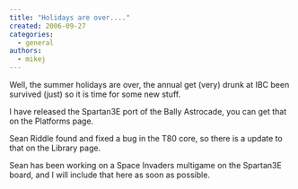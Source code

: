 ```yaml
---
title: "Holidays are over...."
created: 2006-09-27
categories: 
  - general
authors: 
  - mikej
---
```


Well, the summer holidays are over, the annual get (very) drunk at IBC been survived (just) so it is time for some new stuff.

I have released the Spartan3E port of the Bally Astrocade, you can get that on the Platforms page.

Sean Riddle found and fixed a bug in the T80 core, so there is a update to that on the Library page.

Sean has been working on a Space Invaders multigame on the Spartan3E board, and I will include that here as soon as possible.
